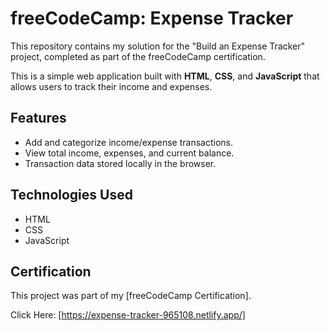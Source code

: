 # freeCodeCamp: Expense Tracker

This repository contains my solution for the "Build an Expense Tracker" project, completed as part of the freeCodeCamp certification.

This is a simple web application built with **HTML**, **CSS**, and **JavaScript** that allows users to track their income and expenses.

## Features
* Add and categorize income/expense transactions.
* View total income, expenses, and current balance.
* Transaction data stored locally in the browser.

## Technologies Used
* HTML
* CSS
* JavaScript


## Certification
This project was part of my [freeCodeCamp Certification].

Click Here: [https://expense-tracker-965108.netlify.app/]
